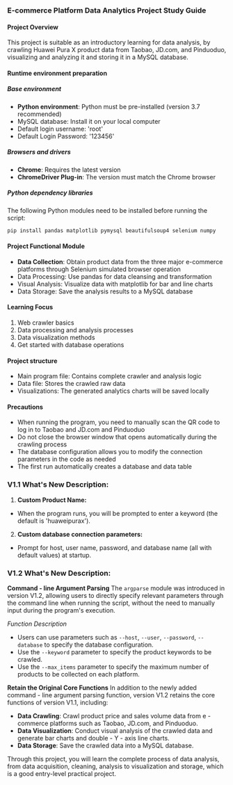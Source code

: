 ### E-commerce Platform Data Analytics Project Study Guide

#### Project Overview
This project is suitable as an introductory learning for data analysis, by crawling Huawei Pura X product data from Taobao, JD.com, and Pinduoduo, visualizing and analyzing it and storing it in a MySQL database.

#### Runtime environment preparation

##### Base environment
- **Python environment**: Python must be pre-installed (version 3.7 recommended)
- MySQL database: Install it on your local computer
- Default login username: 'root'
- Default Login Password: '123456'

##### Browsers and drivers
- **Chrome**: Requires the latest version
- **ChromeDriver Plug-in**: The version must match the Chrome browser

##### Python dependency libraries
The following Python modules need to be installed before running the script:
```bash
pip install pandas matplotlib pymysql beautifulsoup4 selenium numpy
```

#### Project Functional Module
- **Data Collection**: Obtain product data from the three major e-commerce platforms through Selenium simulated browser operation
- Data Processing: Use pandas for data cleansing and transformation
- Visual Analysis: Visualize data with matplotlib for bar and line charts
- Data Storage: Save the analysis results to a MySQL database

#### Learning Focus
1. Web crawler basics
2. Data processing and analysis processes
3. Data visualization methods
4. Get started with database operations

#### Project structure
- Main program file: Contains complete crawler and analysis logic
- Data file: Stores the crawled raw data
- Visualizations: The generated analytics charts will be saved locally

#### Precautions
- When running the program, you need to manually scan the QR code to log in to Taobao and JD.com and Pinduoduo
- Do not close the browser window that opens automatically during the crawling process
- The database configuration allows you to modify the connection parameters in the code as needed
- The first run automatically creates a database and data table

###  V1.1 What's New Description:

1. **Custom Product Name:**

* When the program runs, you will be prompted to enter a keyword (the default is 'huaweipurax').

2. **Custom database connection parameters:**

* Prompt for host, user name, password, and database name (all with default values) at startup.


###  V1.2 What's New Description:

 **Command - line Argument Parsing**
The `argparse` module was introduced in version V1.2, allowing users to directly specify relevant parameters through the command line when running the script, without the need to manually input during the program's execution.

*Function Description*
- Users can use parameters such as `--host`, `--user`, `--password`, `--database` to specify the database configuration.
- Use the `--keyword` parameter to specify the product keywords to be crawled.
- Use the `--max_items` parameter to specify the maximum number of products to be collected on each platform.

**Retain the Original Core Functions**
In addition to the newly added command - line argument parsing function, version V1.2 retains the core functions of version V1.1, including:
- **Data Crawling**: Crawl product price and sales volume data from e - commerce platforms such as Taobao, JD.com, and Pinduoduo.
- **Data Visualization**: Conduct visual analysis of the crawled data and generate bar charts and double - Y - axis line charts.
- **Data Storage**: Save the crawled data into a MySQL database.

Through this project, you will learn the complete process of data analysis, from data acquisition, cleaning, analysis to visualization and storage, which is a good entry-level practical project.



